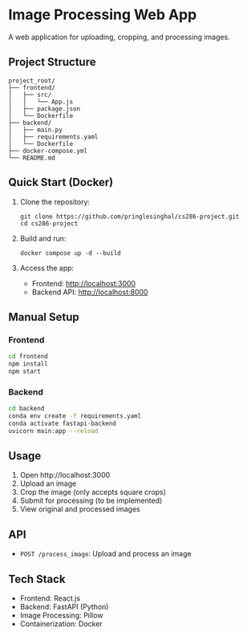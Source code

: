 # Image Processing Web App

A web application for uploading, cropping, and processing images.

## Project Structure

```
project_root/
├── frontend/
│   ├── src/
│   │   └── App.js
│   ├── package.json
│   └── Dockerfile
├── backend/
│   ├── main.py
│   ├── requirements.yaml
│   └── Dockerfile
├── docker-compose.yml
└── README.md
```

## Quick Start (Docker)

1. Clone the repository:
   ```
   git clone https://github.com/pringlesinghal/cs286-project.git
   cd cs286-project
   ```

2. Build and run:
   ```
   docker compose up -d --build
   ```

3. Access the app:
   - Frontend: [http://localhost:3000](http://localhost:3000)
   - Backend API: [http://localhost:8000]([http://localhost:8000)

## Manual Setup

### Frontend

```bash
cd frontend
npm install
npm start
```

### Backend

```bash
cd backend
conda env create -f requirements.yaml
conda activate fastapi-backend
uvicorn main:app --reload
```

## Usage

1. Open http://localhost:3000
2. Upload an image
3. Crop the image (only accepts square crops)
4. Submit for processing (to be implemented)
5. View original and processed images

## API

- `POST /process_image`: Upload and process an image

## Tech Stack

- Frontend: React.js
- Backend: FastAPI (Python)
- Image Processing: Pillow
- Containerization: Docker
